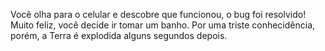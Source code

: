 Você olha para o celular e descobre que funcionou, o bug foi resolvido! Muito feliz, você decide ir 
tomar um banho. Por uma triste conhecidência, porém, a Terra é explodida alguns segundos depois.
